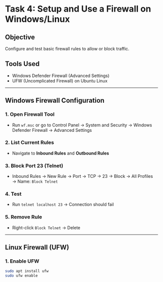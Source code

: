 # Task 4: Setup and Use a Firewall on Windows/Linux

## Objective
Configure and test basic firewall rules to allow or block traffic.

## Tools Used
- Windows Defender Firewall (Advanced Settings)
- UFW (Uncomplicated Firewall) on Ubuntu Linux

---

## Windows Firewall Configuration

### 1. Open Firewall Tool
- Run `wf.msc` or go to Control Panel → System and Security → Windows Defender Firewall → Advanced Settings

### 2. List Current Rules
- Navigate to **Inbound Rules** and **Outbound Rules**

### 3. Block Port 23 (Telnet)
- Inbound Rules → New Rule → Port → TCP → 23 → Block → All Profiles → Name: `Block Telnet`

### 4. Test
- Run `telnet localhost 23` → Connection should fail

### 5. Remove Rule
- Right-click `Block Telnet` → Delete

---

## Linux Firewall (UFW)

### 1. Enable UFW
```bash
sudo apt install ufw
sudo ufw enable
